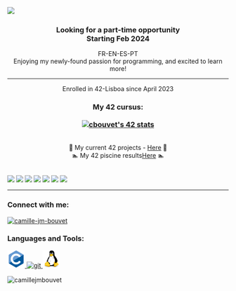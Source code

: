 <img src="https://i.postimg.cc/fbKD2Qbh/fractol.png"></img>
<!-- "https://i.postimg.cc/rpSQR0Qk/Fractol-theme.png" -->

<h3 align="center">Looking for a part-time opportunity<br>Starting Feb 2024<br></h3>
<p align="center">FR-EN-ES-PT<br>
  Enjoying my newly-found passion for programming, and excited to learn more!<br></p>
  
___________________

<p align="center">Enrolled in 42-Lisboa since April 2023</p>

<h3 align="center">My 42 cursus:<br><br><a href="https://github.com/oakoudad/badge42"><img src="https://badge.mediaplus.ma/kettlebells/cbouvet?1337Badge=off&UM6P=off" alt="cbouvet's 42 stats" /></a></h3>

<p align="center"><br>
  📄 My current 42 projects - <a href="https://github.com/CamilleJMBouvet/Common-Core-42-Lisboa">Here</a> 📄<br>
  🏊 My 42 piscine results<a href="https://github.com/CamilleJMBouvet/Piscine-42-Lisboa/blob/main/README.md">Here</a> 🏊<br><br></p>
  
<img src="https://raw.githubusercontent.com/byaliego/42-project-badges/main/badges/libftm.png"></img>
<img src="https://raw.githubusercontent.com/byaliego/42-project-badges/main/badges/ft_printfe.png"></img>
<img src="https://raw.githubusercontent.com/byaliego/42-project-badges/main/badges/get_next_linem.png"></img>
<img src="https://raw.githubusercontent.com/byaliego/42-project-badges/main/badges/born2beroote.png"></img>
<img src="https://raw.githubusercontent.com/byaliego/42-project-badges/main/badges/push_swape.png"></img>
<img src="https://raw.githubusercontent.com/byaliego/42-project-badges/main/badges/fract-olm.png"></img>
<img src="https://raw.githubusercontent.com/byaliego/42-project-badges/main/badges/pipexm.png"></img>

___________________


<h3 align="left">Connect with me:</h3>
<p align="left">
<a href="https://linkedin.com/in/camille-jm-bouvet" target="blank"><img align="center" src="https://raw.githubusercontent.com/rahuldkjain/github-profile-readme-generator/master/src/images/icons/Social/linked-in-alt.svg" alt="camille-jm-bouvet" height="30" width="40" /></a>
</p>

<h3 align="left">Languages and Tools:</h3>
<p align="left"> <a href="https://www.cprogramming.com/" target="_blank" rel="noreferrer"> <img src="https://raw.githubusercontent.com/devicons/devicon/master/icons/c/c-original.svg" alt="c" width="40" height="40"/> </a> <a href="https://git-scm.com/" target="_blank" rel="noreferrer"> <img src="https://www.vectorlogo.zone/logos/git-scm/git-scm-icon.svg" alt="git" width="40" height="40"/> </a> <a href="https://www.linux.org/" target="_blank" rel="noreferrer"> <img src="https://raw.githubusercontent.com/devicons/devicon/master/icons/linux/linux-original.svg" alt="linux" width="40" height="40"/> </a> </p>

<p><img align="center" src="https://github-readme-streak-stats.herokuapp.com/?user=camillejmbouvet&" alt="camillejmbouvet" /></p>
